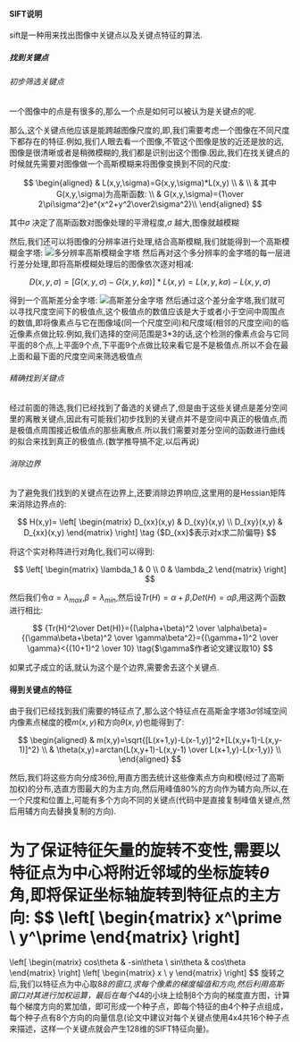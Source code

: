 #### SIFT说明

sift是一种用来找出图像中关键点以及关键点特征的算法.

##### 找到关键点

###### 初步筛选关键点

一个图像中的点是有很多的,那么一个点是如何可以被认为是关键点的呢.

那么,这个关键点他应该是能跨越图像尺度的,即,我们需要考虑一个图像在不同尺度下都存在的特征.例如,我们人眼去看一个图像,不管这个图像是放的近还是放的远,图像是很清晰或者是稍微模糊的,我们都是识别出这个图像.因此,我们在找关键点的时候就先需要对图像做一个高斯模糊来将图像变换到不同的尺度:

$$
\begin{aligned}
& L(x,y,\sigma)=G(x,y,\sigma)*L(x,y) \\
& \\
& 其中G(x,y,\sigma)为高斯函数: \\
& G(x,y,\sigma)={1\over 2\pi\sigma^2}e^{x^2+y^2\over2\sigma^2}\\
\end{aligned}
$$

其中$\sigma$ 决定了高斯函数对图像处理的平滑程度,$\sigma$ 越大,图像就越模糊

然后,我们还可以将图像的分辨率进行处理,结合高斯模糊,我们就能得到一个高斯模糊金字塔:
![多分辨率高斯模糊金字塔](https://user-images.githubusercontent.com/28779173/195509621-d7959fff-9fb9-4ee1-86c8-1560ad4b9313.jpg)
然后再对这个多分辨率的金字塔的每一层进行差分处理,即将高斯模糊处理后的图像依次逐对相减:

$$
D(x,y,\sigma)=[G(x,y,\sigma)-G(x,y,k\sigma)]*L(x,y)=L(x,y,k\sigma)-L(x,y,\sigma)
$$

得到一个高斯差分金字塔:
![高斯差分金字塔](https://user-images.githubusercontent.com/28779173/195510472-378e82af-1923-4bec-8c6c-c2aa7e975a51.jpg)
然后通过这个差分金字塔,我们就可以寻找尺度空间下的极值点,这个极值点的数值应该是大于或者小于空间中周围点的数值,即将像素点与它在图像域(同一个尺度空间)和尺度域(相邻的尺度空间)的临近像素点做比较.例如,我们选择的空间范围是3*3的话,这个检测的像素点会与它同平面的8个点,上平面9个点,下平面9个点做比较来看它是不是极值点.所以不会在最上面和最下面的尺度空间来筛选极值点

###### 精确找到关键点

经过前面的筛选,我们已经找到了备选的关键点了,但是由于这些关键点是差分空间里的离散关键点,因此有可能我们初步找到的关键点并不是空间中真正的极值点,而是极值点周围接近极值点的那些离散点.所以我们需要对差分空间的函数进行曲线的拟合来找到真正的极值点.(数学推导搞不定,以后再说)

###### 消除边界

为了避免我们找到的关键点在边界上,还要消除边界响应,这里用的是Hessian矩阵来消除边界点的:

$$
H(x,y)=
\left[
\begin{matrix}
D_{xx}(x,y) & D_{xy}(x,y) \\
D_{xy}(x,y) & D_{xx}(x,y)
\end{matrix}
\right]
\tag {$D_{xx}$表示对x求二阶偏导}
$$

将这个实对称阵进行对角化,我们可以得到:

$$
\left[
\begin{matrix}
\lambda_1 & 0 \\
0 & \lambda_2
\end{matrix}
\right]
$$

然后我们令$\alpha=\lambda_{max}$,$\beta=\lambda_{min}$,然后设$Tr(H)=\alpha+\beta$,$Det(H)=\alpha\beta$,用这两个函数进行相比:

$$
{Tr(H)^2\over Det(H)}={(\alpha+\beta)^2 \over \alpha\beta}={(\gamma\beta+\beta)^2 \over \gamma\beta^2}={(\gamma+1)^2 \over \gamma}<{(10+1)^2 \over 10} \tag{$\gamma$作者论文建议取10}
$$

如果式子成立的话,就认为这个是个边界,需要舍去这个关键点.

#### 得到关键点的特征

由于我们已经找到我们需要的特征点了,那么这个特征点在高斯金字塔$3\sigma$邻域空间内像素点梯度的模$m(x,y)$和方向$\theta(x,y)$也能得到了:

$$
\begin{aligned}
& m(x,y)=\sqrt{[L(x+1,y)-L(x-1,y)]^2+[L(x,y+1)-L(x,y-1)]^2} \\
& \theta(x,y)=arctan{L(x,y+1)-L(x,y-1) \over L(x+1,y)-L(x-1,y)} \\
\end{aligned}
$$

然后,我们将这些方向分成36份,用直方图去统计这些像素点方向和模(经过了高斯加权)的分布,选直方图最大的为主方向,然后用峰值80%的方向作为辅方向,所以,在一个尺度和位置上,可能有多个方向不同的关键点(代码中是直接复制峰值关键点,然后用辅方向去替换复制的方向).

为了保证特征矢量的旋转不变性,需要以特征点为中心将附近邻域的坐标旋转$\theta$ 角,即将保证坐标轴旋转到特征点的主方向:
$$
\left[
\begin{matrix}
x^\prime  \\
y^\prime 
\end{matrix}
\right]
=
\left[
\begin{matrix}
cos\theta & -sin\theta \\
sin\theta & cos\theta
\end{matrix}
\right]
\left[
\begin{matrix}
x  \\
y 
\end{matrix}
\right]
$$
旋转之后,我们以特征点为中心取8*8的窗口,求每个像素的梯度幅值和方向,然后利用高斯窗口对其进行加权运算，最后在每个4*4的小块上绘制8个方向的梯度直方图，计算每个梯度方向的累加值，即可形成一个种子点，即每个特征的由4个种子点组成，每个种子点有8个方向的向量信息(论文中建议对每个关键点使用4x4共16个种子点来描述，这样一个关键点就会产生128维的SIFT特征向量)。
